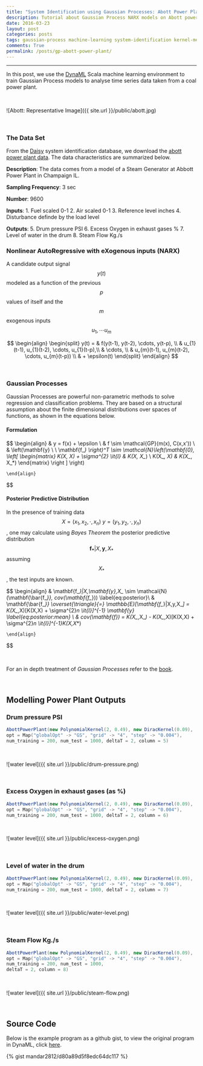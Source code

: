 ```yaml
---
title: "System Identification using Gaussian Processes: Abott Power Plant, Champaign, Illinois"
description: Tutorial about Gaussian Process NARX models on Abott power plant data using DynaML
date: 2016-03-23
layout: post
categories: posts
tags: gaussian-process machine-learning system-identification kernel-methods DynaML
comments: True
permalink: /posts/gp-abott-power-plant/
---
```


------

In this post, we use the [DynaML](mandar2812.github.io/DynaML) Scala machine learning environment to train Gaussian Process models to analyse time series data taken from a coal power plant.

<br/>

![Abott: Representative Image]({{ site.url }}/public/abott.jpg)

<br/>

### The Data Set

From the [Daisy](http://homes.esat.kuleuven.be/~smc/daisy/daisydata.html) system identification database, we download the [abott power plant data](ftp://ftp.esat.kuleuven.be/pub/SISTA/data/process_industry/steamgen.dat.gz). The data characteristics are summarized below.

**Description**:
	The data comes from a model of a Steam Generator at
	Abbott Power Plant in Champaign IL.

**Sampling Frequency**:
	3 sec

**Number**:
	9600

**Inputs**:
	1. Fuel scaled 0-1
	2. Air	scaled 0-1
	3. Reference level inches
	4. Disturbance definde by the load level
	
**Outputs**:
	5. Drum pressure PSI
	6. Excess Oxygen in exhaust gases %
	7. Level of water in the drum
	8. Steam Flow Kg./s

### Nonlinear AutoRegressive with eXogenous inputs (NARX)
A candidate output signal $$y(t)$$ modeled as a function of the previous $$p$$ values of itself and the $$m$$ exogenous inputs $$u_{1}, \cdots u_{m}$$

$$
	\begin{align}
    \begin{split}
        y(t) = & f(y(t-1), y(t-2), \cdots, y(t-p), \\ 
        & u_{1}(t-1), u_{1}(t-2), \cdots, u_{1}(t-p),\\
        & \cdots, \\
        & u_{m}(t-1), u_{m}(t-2), \cdots, u_{m}(t-p)) \\
        & + \epsilon(t)
    \end{split}
	\end{align}
$$

<br/>

### Gaussian Processes

Gaussian Processes are powerful non-parametric methods to solve regression and classification problems. They are based on a structural assumption about the finite dimensional distributions over spaces of functions, as shown in the equations below.

#### Formulation

$$
	\begin{align}
		& y = f(x) + \epsilon \\
		& f \sim \mathcal{GP}(m(x), C(x,x')) \\
		& \left(\mathbf{y} \ \ \mathbf{f_*} \right)^T \sim \mathcal{N}\left(\mathbf{0}, \left[ \begin{matrix} K(X, X) + \sigma^{2} \it{I} & K(X, X_*) \\ K(X_*, X) & K(X_*, X_*) \end{matrix} \right ] \right) 

	\end{align}
$$
  
#### Posterior Predictive Distribution
In the presence of training data $$ X = (x_1, x_2, \cdot , x_n) \ y = (y_1, y_2, \cdot , y_n) $$, one may calculate using _Bayes Theorem_ the posterior predictive distribution $$ \mathbf{f_*}|X,\mathbf{y},X_* $$ assuming $$ X_* $$, the test inputs are known.


$$
	\begin{align}
		& \mathbf{f_*}|X,\mathbf{y},X_* \sim \mathcal{N}(\mathbf{\bar{f_*}}, cov(\mathbf{f_*}))  \label{eq:posterior}\\
		& \mathbf{\bar{f_*}} \overset{\triangle}{=} \mathbb{E}[\mathbf{f_*}|X,y,X_*] = K(X_*,X)[K(X,X) + \sigma^{2}_n \it{I}]^{-1} \mathbf{y} \label{eq:posterior:mean} \\
		& cov(\mathbf{f_*}) = K(X_*,X_*) - K(X_*,X)[K(X,X) + \sigma^{2}_n \it{I}]^{-1}K(X,X_*) 
	
	\end{align}
$$

<br/>

For an in depth treatment of _Gaussian Processes_ refer to the [book](https://books.google.nl/books/about/Gaussian_Processes_for_Machine_Learning.html?id=vWtwQgAACAAJ&hl=en).

<br/>

## Modelling Power Plant Outputs

### Drum pressure PSI

```scala
AbottPowerPlant(new PolynomialKernel(2, 0.49), new DiracKernel(0.09),
opt = Map("globalOpt" -> "GS", "grid" -> "4", "step" -> "0.004"),
num_training = 200, num_test = 1000, deltaT = 2, column = 5)
```

<br/>

![water level]({{ site.url }}/public/drum-pressure.png)

<br/>



### Excess Oxygen in exhaust gases (as %)

```scala
AbottPowerPlant(new PolynomialKernel(2, 0.49), new DiracKernel(0.09),
opt = Map("globalOpt" -> "GS", "grid" -> "4", "step" -> "0.004"),
num_training = 200, num_test = 1000, deltaT = 2, column = 6)
```

<br/>

![water level]({{ site.url }}/public/excess-oxygen.png)

<br/>

### Level of water in the drum

```scala
AbottPowerPlant(new PolynomialKernel(2, 0.49), new DiracKernel(0.09),
opt = Map("globalOpt" -> "GS", "grid" -> "4", "step" -> "0.004"),
num_training = 200, num_test = 1000, deltaT = 2, column = 7)
```

<br/>

![water level]({{ site.url }}/public/water-level.png)

<br/>

### Steam Flow Kg./s

```scala
AbottPowerPlant(new PolynomialKernel(2, 0.49), new DiracKernel(0.09),
opt = Map("globalOpt" -> "GS", "grid" -> "4", "step" -> "0.004"),
num_training = 200, num_test = 1000,
deltaT = 2, column = 8)
```

<br/>

![water level]({{ site.url }}/public/steam-flow.png)

<br/>


## Source Code

Below is the example program as a github gist, to view the original program in DynaML, click [here](https://github.com/mandar2812/DynaML/blob/master/src/main/scala/io/github/mandar2812/dynaml/examples/AbottPowerPlant.scala).

{% gist mandar2812/d80a89d5f8edc64dc117 %}
